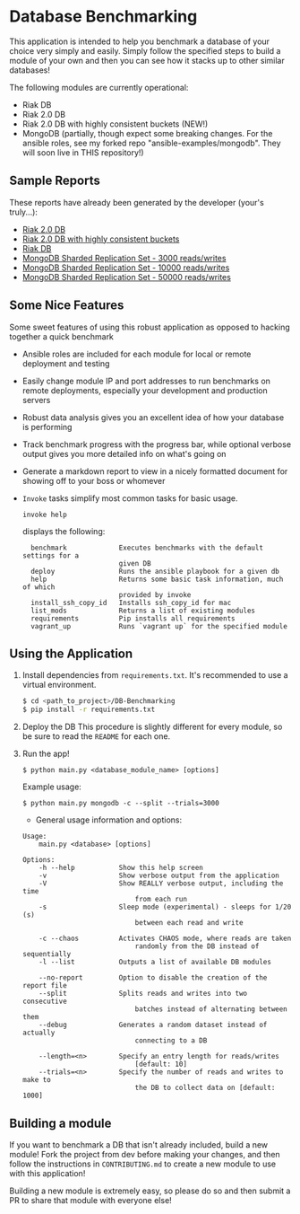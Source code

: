 # Database Benchmarking

This application is intended to help you benchmark a database of your choice very simply and easily.  Simply follow the specified steps to build a module of your own and then you can see how it stacks up to other similar databases!

The following modules are currently operational:
* Riak DB
* Riak 2.0 DB
* Riak 2.0 DB with highly consistent buckets (NEW!)
* MongoDB (partially, though expect some breaking changes.  For the ansible roles, see my forked repo "ansible-examples/mongodb".  They will soon live in THIS repository!)

## Sample Reports

These reports have already been generated by the developer (your's truly...):
* [Riak 2.0 DB](published_reports/riakdb/RIAK2.report.md)
* [Riak 2.0 DB with highly consistent buckets](published_reports/riakdb/RIAK2_CONSISTENT_.report.md)
* [Riak DB](published_reports/riakdb/RIAK.report.md)
* [MongoDB Sharded Replication Set - 3000 reads/writes](published_reports/mongodb/MONGO-Nov13-2014-16:36:27.report.md)
* [MongoDB Sharded Replication Set - 10000 reads/writes](published_reports/mongodb/MONGO-Nov13-2014-16:37:59.report.md)
* [MongoDB Sharded Replication Set - 50000 reads/writes](published_reports/mongodb/MONGO-Nov13-2014-16:39:48.report.md)


## Some Nice Features

Some sweet features of using this robust application as opposed to hacking together a quick benchmark
* Ansible roles are included for each module for local or remote deployment and testing
* Easily change module IP and port addresses to run benchmarks on remote deployments, especially your development and production servers 
* Robust data analysis gives you an excellent idea of how your database is performing
* Track benchmark progress with the progress bar, while optional verbose output gives you more detailed info on what's going on
* Generate a markdown report to view in a nicely formatted document for showing off to your boss or whomever
* `Invoke` tasks simplify most common tasks for basic usage.
    ```
    invoke help
    ```
    displays the following:
    
    ```
      benchmark             Executes benchmarks with the default settings for a
                            given DB
      deploy                Runs the ansible playbook for a given db
      help                  Returns some basic task information, much of which
                            provided by invoke
      install_ssh_copy_id   Installs ssh_copy_id for mac
      list_mods             Returns a list of existing modules
      requirements          Pip installs all requirements
      vagrant_up            Runs `vagrant up` for the specified module
    ```

## Using the Application

1. Install dependencies from `requirements.txt`.  It's recommended to use a virtual environment.
    ``` bash
    $ cd <path_to_project>/DB-Benchmarking
    $ pip install -r requirements.txt
    ```

2. Deploy the DB
   This procedure is slightly different for every module, so be sure to read the `README` for each one.

3. Run the app!

    ```
    $ python main.py <database_module_name> [options]
    ```
    
    Example usage:
    
    ```
    $ python main.py mongodb -c --split --trials=3000
    ```

    * General usage information and options:
    ```
    Usage:
        main.py <database> [options]

    Options:
        -h --help           Show this help screen
        -v                  Show verbose output from the application
        -V                  Show REALLY verbose output, including the time
                                from each run
        -s                  Sleep mode (experimental) - sleeps for 1/20 (s)
                                between each read and write

        -c --chaos          Activates CHAOS mode, where reads are taken
                                randomly from the DB instead of sequentially
        -l --list           Outputs a list of available DB modules

        --no-report         Option to disable the creation of the report file
        --split             Splits reads and writes into two consecutive
                                batches instead of alternating between them
        --debug             Generates a random dataset instead of actually
                                connecting to a DB

        --length=<n>        Specify an entry length for reads/writes
                                [default: 10]
        --trials=<n>        Specify the number of reads and writes to make to
                                the DB to collect data on [default: 1000]
    ```

## Building a module

If you want to benchmark a DB that isn't already included, build a new module!  Fork the project from dev before making your changes, and then follow the instructions in `CONTRIBUTING.md` to create a new module to use with this application!

Building a new module is extremely easy, so please do so and then submit a PR to share that module with everyone else!
